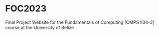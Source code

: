# FOC2023
Final Project Website for the Fundamentals of Computing [CMPS1134-2] course at the University of Belize
